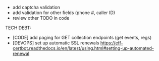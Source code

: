- add captcha validation
- add validation for other fields (phone #, caller ID)
- review other TODO in code

TECH DEBT:
- [CODE] add paging for GET collection endpoints (get events, regs)
- [DEVOPS] set up automatic SSL renewals https://eff-certbot.readthedocs.io/en/latest/using.html#setting-up-automated-renewal
